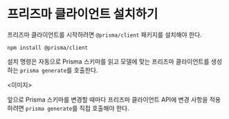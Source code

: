 # 프리즈마 클라이언트 설치하기

프리즈마 클라이언트를 시작하려면 `@prisma/client` 패키지를 설치해야 한다.

```shell
npm install @prisma/client
```

설치 명령은 자동으로 Prisma 스키마를 읽고 모델에 맞는 프리즈마 클라이언트를 생성하는 `prisma generate`를 호출한다.

<이미지>

앞으로 Prisma 스키마를 변경할 때마다 프리즈마 클라이언트 API에 변경 사항을 적용하려면 `prisma generate`를 직접 호출해야 한다.
